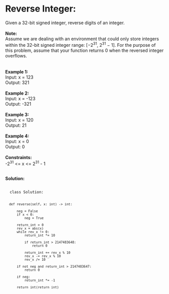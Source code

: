 <h1> Reverse Integer: </h1>
Given a 32-bit signed integer, reverse digits of an integer.
</br></br>
<b>Note:</b> </br>
Assume we are dealing with an environment that could only store integers within the 32-bit signed integer range: [−2<sup>31</sup>,  2<sup>31</sup> − 1]. For the purpose of this problem, assume that your function returns 0 when the reversed integer overflows.
</br></br></br>
<b>Example 1:</b> </br>
Input: x = 123 </br>
Output: 321
</br></br>
<b>Example 2:</b> </br>
Input: x = -123 </br>
Output: -321
</br></br>
<b>Example 3:</b> </br>
Input: x = 120 </br>
Output: 21
</br></br>
<b>Example 4:</b> </br>
Input: x = 0 </br>
Output: 0
 </br></br>
<b>Constraints:</b> </br>
-2<sup>31</sup> <= x <= 2<sup>31</sup> - 1
</br> </br>

<b>Solution: </b>

<code>
  class Solution:
  
      def reverse(self, x: int) -> int:

          neg = False
          if x < 0:
              neg = True

          return_int = 0
          rev_x = abs(x)
          while rev_x != 0:
              return_int *= 10

              if return_int > 2147483648:
                  return 0

              return_int += rev_x % 10
              rev_x -= rev_x % 10
              rev_x /= 10

          if not neg and return_int > 2147483647:
              return 0

          if neg:
              return_int *= -1

          return int(return_int)
        
</code>
